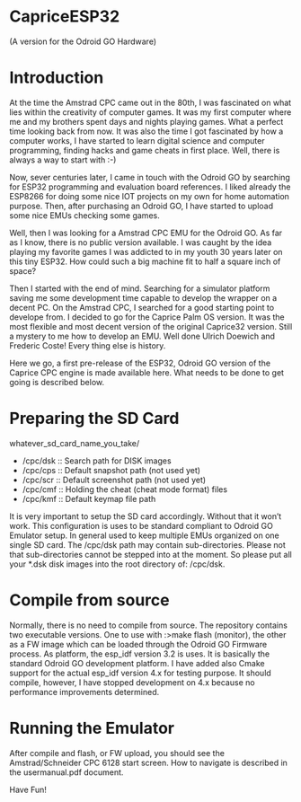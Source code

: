 # CapriceESP32
(A version for the Odroid GO Hardware)
# Introduction
At the time the Amstrad CPC came out in the 80th, I was fascinated on what lies within the creativity of computer games. It was my first computer where me and my brothers spent days and nights playing games. What a perfect time looking back from now. It was also the time I got fascinated by how a computer works, I have started to learn digital science and computer programming, finding hacks and game cheats in first place. Well, there is always a way to start with :-)

Now, sever centuries later, I came in touch with the Odroid GO by searching for ESP32 programming and evaluation board references. I liked already the ESP8266 for doing some nice IOT projects on my own for home automation purpose. Then, after purchasing an Odroid GO, I have started to upload some nice EMUs checking some games.

Well, then I was looking for a Amstrad CPC EMU for the Odroid GO. As far as I know, there is no public version available. I was caught by the idea playing my favorite games I was addicted to in my youth 30 years later on this tiny ESP32. How could such a big machine fit to half a square inch of space?

Then I started with the end of mind. Searching for a simulator platform saving me some development time capable to develop the wrapper on a decent PC. On the Amstrad CPC, I searched for a good starting point to develope from. I decided to go for the Caprice Palm OS version. It was the most flexible and most decent version of the original Caprice32 version. Still a mystery to me how to develop an EMU. Well done Ulrich Doewich and Frederic Coste! Every thing else is history.

Here we go, a first pre-release of the ESP32, Odroid GO version of the Caprice CPC engine is made available here. What needs to be done to get going is described below.

# Preparing the SD Card

whatever_sd_card_name_you_take/
- /cpc/dsk  :: Search path for DISK images
- /cpc/cps  :: Default snapshot path (not used yet)
- /cpc/scr  :: Default screenshot path (not used yet)
- /cpc/cmf  :: Holding the cheat (cheat mode format) files
- /cpc/kmf  :: Default keymap file path

It is very important to setup the SD card accordingly. Without that it won’t work. This configuration is uses to be standard compliant to Odroid GO Emulator setup. In general used to keep multiple EMUs organized on one single SD card. The /cpc/dsk path may contain sub-directories. Please not that sub-directories cannot be stepped into at the moment. So please put all your *.dsk disk images into the root directory of: /cpc/dsk.

# Compile from source

Normally, there is no need to compile from source. The repository contains two executable versions.  One to use with :>make flash (monitor), the other as a FW image which can be loaded through the Odroid GO Firmware process. As platform, the esp_idf version 3.2 is uses. It is basically the standard Odroid GO development platform. I have added also Cmake support for the actual esp_idf version 4.x for testing purpose. It should compile, however, I have stopped development on 4.x because no performance improvements determined.

# Running the Emulator

After compile and flash, or FW upload, you should see the Amstrad/Schneider CPC 6128 start screen. How to navigate is described in the usermanual.pdf document.

Have Fun!
